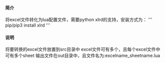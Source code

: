 #### 简介
将excel文件转化为lua配置文件，需要python xlrd的支持，安装方式为：
'''
pip/pip3 install xlrd
'''
#### 说明
将要转换的excel文件放置到src目录中
excel文件可有多个，且每个excel文件中可有多个sheet
输出文件在out目录中，且文件名为:excelname_sheetname.lua
